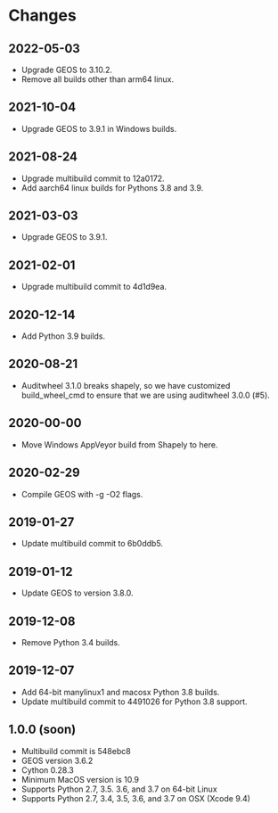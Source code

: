 Changes
=======

## 2022-05-03

- Upgrade GEOS to 3.10.2.
- Remove all builds other than arm64 linux.

## 2021-10-04

- Upgrade GEOS to 3.9.1 in Windows builds.

## 2021-08-24

- Upgrade multibuild commit to 12a0172. 
- Add aarch64 linux builds for Pythons 3.8 and 3.9.

## 2021-03-03

- Upgrade GEOS to 3.9.1.

## 2021-02-01

- Upgrade multibuild commit to 4d1d9ea.

## 2020-12-14

- Add Python 3.9 builds.

## 2020-08-21

* Auditwheel 3.1.0 breaks shapely, so we have customized build_wheel_cmd to
  ensure that we are using auditwheel 3.0.0 (#5).

## 2020-00-00

* Move Windows AppVeyor build from Shapely to here.

## 2020-02-29

* Compile GEOS with -g -O2 flags.

## 2019-01-27

* Update multibuild commit to 6b0ddb5.

## 2019-01-12

* Update GEOS to version 3.8.0.

## 2019-12-08

* Remove Python 3.4 builds.

## 2019-12-07

* Add 64-bit manylinux1 and macosx Python 3.8 builds.
* Update multibuild commit to 4491026 for Python 3.8 support.

## 1.0.0 (soon)

* Multibuild commit is 548ebc8
* GEOS version 3.6.2
* Cython 0.28.3
* Minimum MacOS version is 10.9
* Supports Python 2.7, 3.5. 3.6, and 3.7 on 64-bit Linux
* Supports Python 2.7, 3.4, 3.5, 3.6, and 3.7 on OSX (Xcode 9.4)


